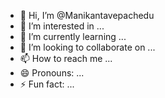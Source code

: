 - 👋 Hi, I’m @Manikantavepachedu
- 👀 I’m interested in ...
- 🌱 I’m currently learning ...
- 💞️ I’m looking to collaborate on ...
- 📫 How to reach me ...
- 😄 Pronouns: ...
- ⚡ Fun fact: ...

<!---
Manikantavepachedu/Manikantavepachedu is a ✨ special ✨ repository because its `README.md` (this file) appears on your GitHub profile.
You can click the Preview link to take a look at your changes.
--->

